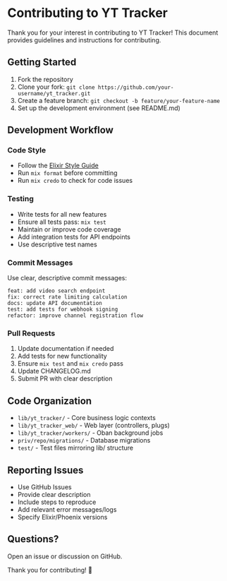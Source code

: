 # Contributing to YT Tracker

Thank you for your interest in contributing to YT Tracker! This document provides guidelines and instructions for contributing.

## Getting Started

1. Fork the repository
2. Clone your fork: `git clone https://github.com/your-username/yt_tracker.git`
3. Create a feature branch: `git checkout -b feature/your-feature-name`
4. Set up the development environment (see README.md)

## Development Workflow

### Code Style

- Follow the [Elixir Style Guide](https://github.com/christopheradams/elixir_style_guide)
- Run `mix format` before committing
- Run `mix credo` to check for code issues

### Testing

- Write tests for all new features
- Ensure all tests pass: `mix test`
- Maintain or improve code coverage
- Add integration tests for API endpoints
- Use descriptive test names

### Commit Messages

Use clear, descriptive commit messages:

```
feat: add video search endpoint
fix: correct rate limiting calculation
docs: update API documentation
test: add tests for webhook signing
refactor: improve channel registration flow
```

### Pull Requests

1. Update documentation if needed
2. Add tests for new functionality
3. Ensure `mix test` and `mix credo` pass
4. Update CHANGELOG.md
5. Submit PR with clear description

## Code Organization

- `lib/yt_tracker/` - Core business logic contexts
- `lib/yt_tracker_web/` - Web layer (controllers, plugs)
- `lib/yt_tracker/workers/` - Oban background jobs
- `priv/repo/migrations/` - Database migrations
- `test/` - Test files mirroring lib/ structure

## Reporting Issues

- Use GitHub Issues
- Provide clear description
- Include steps to reproduce
- Add relevant error messages/logs
- Specify Elixir/Phoenix versions

## Questions?

Open an issue or discussion on GitHub.

Thank you for contributing! 🎉

